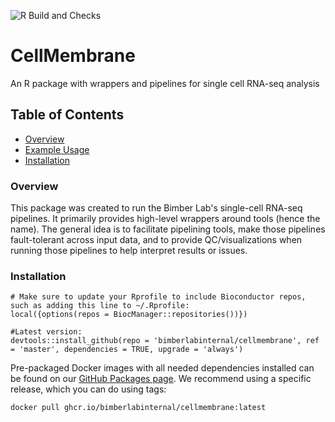 ![R Build and Checks](https://github.com/BimberLabInternal/CellMembrane/workflows/R%20Build%20and%20Checks/badge.svg)

# CellMembrane
An R package with wrappers and pipelines for single cell RNA-seq analysis

## Table of Contents
* [Overview](#overview)
* [Example Usage](#example)
* [Installation](#installation)

### <a name = "overview">Overview</a>

This package was created to run the Bimber Lab's single-cell RNA-seq pipelines. It primarily provides high-level wrappers around tools (hence the name). The general idea is to facilitate pipelining tools, make those pipelines fault-tolerant across input data, and to provide QC/visualizations when running those pipelines to help interpret results or issues.

### <a name="installation">Installation</a>

```{r}
# Make sure to update your Rprofile to include Bioconductor repos, such as adding this line to ~/.Rprofile:
local({options(repos = BiocManager::repositories())})

#Latest version:
devtools::install_github(repo = 'bimberlabinternal/cellmembrane', ref = 'master', dependencies = TRUE, upgrade = 'always')
```
    
Pre-packaged Docker images with all needed dependencies installed can be found on our [GitHub Packages page](https://github.com/orgs/BimberLabInternal/packages/container/package/CellMembrane). We recommend using a specific release, which you can do using tags: 

```
docker pull ghcr.io/bimberlabinternal/cellmembrane:latest
```
